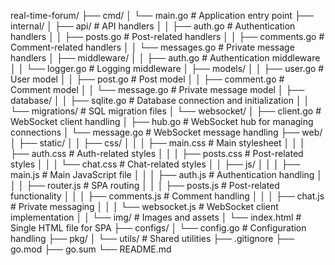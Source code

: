 real-time-forum/
├── cmd/
│   └── main.go                 # Application entry point
├── internal/
│   ├── api/                    # API handlers
│   │   ├── auth.go            # Authentication handlers
│   │   ├── posts.go           # Post-related handlers
│   │   ├── comments.go        # Comment-related handlers
│   │   └── messages.go        # Private message handlers
│   ├── middleware/
│   │   ├── auth.go            # Authentication middleware
│   │   └── logger.go          # Logging middleware
│   ├── models/
│   │   ├── user.go            # User model
│   │   ├── post.go            # Post model
│   │   ├── comment.go         # Comment model
│   │   └── message.go         # Private message model
│   ├── database/
│   │   ├── sqlite.go          # Database connection and initialization
│   │   └── migrations/        # SQL migration files
│   └── websocket/
│       ├── client.go          # WebSocket client handling
│       ├── hub.go             # WebSocket hub for managing connections
│       └── message.go         # WebSocket message handling
├── web/
│   ├── static/
│   │   ├── css/
│   │   │   ├── main.css       # Main stylesheet
│   │   │   ├── auth.css       # Auth-related styles
│   │   │   ├── posts.css      # Post-related styles
│   │   │   └── chat.css       # Chat-related styles
│   │   ├── js/
│   │   │   ├── main.js        # Main JavaScript file
│   │   │   ├── auth.js        # Authentication handling
│   │   │   ├── router.js      # SPA routing
│   │   │   ├── posts.js       # Post-related functionality
│   │   │   ├── comments.js    # Comment handling
│   │   │   ├── chat.js        # Private messaging
│   │   │   └── websocket.js   # WebSocket client implementation
│   │   └── img/              # Images and assets
│   └── index.html            # Single HTML file for SPA
├── configs/
│   └── config.go             # Configuration handling
├── pkg/
│   └── utils/               # Shared utilities
├── .gitignore
├── go.mod
├── go.sum
└── README.md